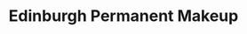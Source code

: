 ---
title: "Edinburgh Permanent Makeup"
url: /edinburgh/edinburgh-permanent-makeup/
shop: Kosmetik
---